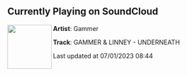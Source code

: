 ## Currently Playing on SoundCloud

[<img align="left" width="100" src="https://i1.sndcdn.com/avatars-000326109008-ns68k4-t500x500.jpg">](https://soundcloud.com/djgammer/underneath)

**Artist**: Gammer 

**Track**: GAMMER & LINNEY - UNDERNEATH

Last updated at 07/01/2023 08:44
